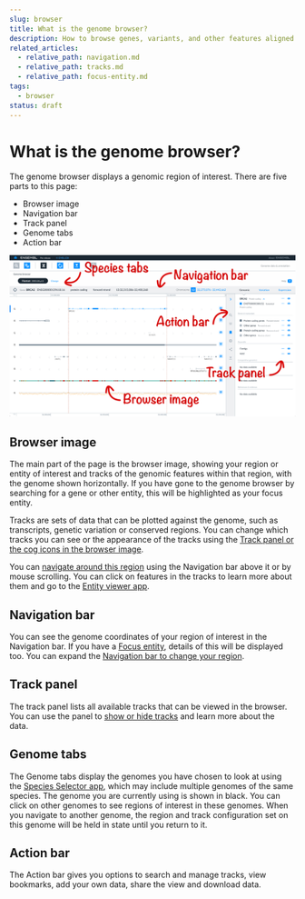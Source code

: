 ```yaml
---
slug: browser
title: What is the genome browser?
description: How to browse genes, variants, and other features aligned to the reference genome
related_articles:
  - relative_path: navigation.md
  - relative_path: tracks.md
  - relative_path: focus-entity.md
tags:
  - browser
status: draft
---
```


# What is the genome browser?

The genome browser displays a genomic region of interest. There are five parts to this page:
* Browser image
* Navigation bar
* Track panel
* Genome tabs
* Action bar

![The Genome browser app](browser.png)

## Browser image

The main part of the page is the browser image, showing your region or entity of interest and tracks of the genomic features within that region, with the genome shown horizontally. If you have gone to the genome browser by searching for a gene or other entity, this will be highlighted as your focus entity. 

Tracks are sets of data that can be plotted against the genome, such as transcripts, genetic variation or conserved regions. You can change which tracks you can see or the appearance of the tracks using the [Track panel or the cog icons in the browser image](tracks.md).

You can [navigate around this region](navigation.md) using the Navigation bar above it or by mouse scrolling. You can click on features in the tracks to learn more about them and go to the [Entity viewer app](../entity-viewer/entity-viewer.md).

## Navigation bar

You can see the genome coordinates of your region of interest in the Navigation bar. If you have a [Focus entity](focus-entity.md), details of this will be displayed too. You can expand the [Navigation bar to change your region](navigation.md).

## Track panel

The track panel lists all available tracks that can be viewed in the browser. You can use the panel to [show or hide tracks](tracks.md) and learn more about the data.

## Genome tabs

The Genome tabs display the genomes you have chosen to look at using the [Species Selector app](../species-selector/species-selector.md), which may include multiple genomes of the same species. The genome you are currently using is shown in black. You can click on other genomes to see regions of interest in these genomes. When you navigate to another genome, the region and track configuration set on this genome will be held in state until you return to it.

## Action bar

The Action bar gives you options to search and manage tracks, view bookmarks, add your own data, share the view and download data.
